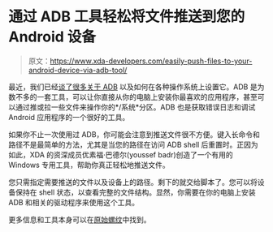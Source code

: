 # 通过 ADB 工具轻松将文件推送到您的 Android 设备

> 原文：<https://www.xda-developers.com/easily-push-files-to-your-android-device-via-adb-tool/>

最近，我们已经[谈了很多关于 ADB](http://www.xda-developers.com/tag/adb/) 以及如何在各种操作系统上设置它。ADB 是为数不多的一套工具，可以让你直接从你的电脑上安装你最喜欢的应用程序，甚至可以通过推或拉一些文件来操作你的*/系统*分区。ADB 也是获取错误日志和调试 Android 应用程序的一个很好的工具。

如果你不止一次使用过 ADB，你可能会注意到推送文件很不方便。键入长命令和路径不是最简单的方法，尤其是当您的路径在访问 ADB shell 后重置时。正因为如此，XDA 的资深成员优素福·巴德尔(youssef badr)创造了一个有用的 Windows 专用工具，帮助你真正轻松地推送文件。

您只需指定需要推送的文件以及设备上的路径。剩下的就交给脚本了。您可以将设备保持在 shell 状态，以查看完整的文件结构。显然，你需要在你的电脑上安装 ADB 和相关的驱动程序来使用这个工具。

更多信息和工具本身可以在[原始螺纹](http://forum.xda-developers.com/showthread.php?t=2592193)中找到。